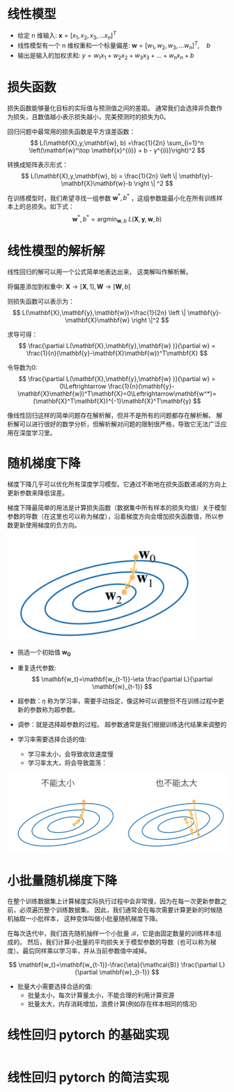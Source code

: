 # 线性模型
- 给定 n 维输入: $\mathbf{x}  = [x_1,x_2,x_3,...x_n]^T$
- 线性模型有一个 n 维权重和一个标量偏差: $\mathbf{w}  = [w_1,w_2,w_3,...w_n]^T,\quad{b}$
- 输出是输入的加权求和: $y = w_1x_1 + w_2x_2+w_3x_3+...+w_nx_n+b$

# 损失函数
损失函数能够量化目标的实际值与预测值之间的差距。 通常我们会选择非负数作为损失，且数值越小表示损失越小，完美预测时的损失为0。

回归问题中最常用的损失函数是平方误差函数：
$$
L(\mathbf{X},y,\mathbf{w}, b) =\frac{1}{2n} \sum_{i=1}^n \left(\mathbf{w}^\top \mathbf{x}^{(i)} + b - y^{(i)}\right)^2
$$

转换成矩阵表示形式：
$$
L(\mathbf{X},y,\mathbf{w}, b) = \frac{1}{2n} \left \| \mathbf{y}-\mathbf{X}\mathbf{w}-b \right \| ^2
$$

在训练模型时，我们希望寻找一组参数 $\mathbf{w}^*, b^*$ ，这组参数能最小化在所有训练样本上的总损失。如下式：
$$
\mathbf{w}^*, b^* = \operatorname*{argmin}_{\mathbf{w}, b}\  L(\mathbf{X},\mathbf{y},\mathbf{w}, b)
$$

# 线性模型的解析解
线性回归的解可以用一个公式简单地表达出来， 这类解叫作解析解。

将偏差添加到权重中: $\mathbf{X} \longrightarrow  [\mathbf{X} ,1],\mathbf{W} \longrightarrow  [\mathbf{W},b]$

则损失函数可以表示为：
$$
L(\mathbf{X},\mathbf{y},\mathbf{w})=\frac{1}{2n} \left \| \mathbf{y}-\mathbf{X}\mathbf{w} \right \|^2 
$$

求导可得：
$$
\frac{\partial L(\mathbf{X},\mathbf{y},\mathbf{w} )}{\partial w} = \frac{1}{n}(\mathbf{y}-\mathbf{X}\mathbf{w})^T\mathbf{X}  
$$

令导数为0:
$$
\frac{\partial L(\mathbf{X},\mathbf{y},\mathbf{w} )}{\partial w} = 0\Leftrightarrow \frac{1}{n}(\mathbf{y}-\mathbf{X}\mathbf{w})^T\mathbf{X}=0\Leftrightarrow\mathbf{w^*}=(\mathbf{X}^T\mathbf{X})^{-1}\mathbf{X}^T\mathbf{y}
$$

像线性回归这样的简单问题存在解析解，但并不是所有的问题都存在解析解。 解析解可以进行很好的数学分析，但解析解对问题的限制很严格，导致它无法广泛应用在深度学习里。


# 随机梯度下降
梯度下降几乎可以优化所有深度学习模型。它通过不断地在损失函数递减的方向上更新参数来降低误差。

梯度下降最简单的用法是计算损失函数（数据集中所有样本的损失均值）关于模型参数的导数（在这里也可以称为梯度），沿着梯度方向会增加损失函数值，所以参数更新使用梯度的负方向。

![](./imgs/sgd.png)

- 挑选一个初始值 $\mathbf{w_0}$
- 重复迭代参数:
$$
\mathbf{w_t}=\mathbf{w_{t-1}}-\eta \frac{\partial L}{\partial \mathbf{w}_{t-1}} 
$$

- 超参数：$\eta$ 称为学习率，需要手动指定，像这种可以调整但不在训练过程中更新的参数称为超参数。
- 调参：就是选择超参数的过程。 超参数通常是我们根据训练迭代结果来调整的
- 学习率需要选择合适的值:
    - 学习率太小，会导致收敛速度慢
    - 学习率太大，将会导致震荡：

![](./imgs/lr.png)

# 小批量随机梯度下降
在整个训练数据集上计算梯度实际执行过程中会非常慢，因为在每一次更新参数之前，必须遍历整个训练数据集。 因此，我们通常会在每次需要计算更新的时候随机抽取一小批样本， 这种变体叫做小批量随机梯度下降。

在每次迭代中，我们首先随机抽样一个小批量 $\mathcal{B}$，它是由固定数量的训练样本组成的。 然后，我们计算小批量的平均损失关于模型参数的导数（也可以称为梯度）。最后同样乘以学习率，并从当前参数值中减掉。

$$
\mathbf{w_t}=\mathbf{w_{t-1}}-\frac{\eta}{\mathcal{B}}  \frac{\partial L}{\partial \mathbf{w}_{t-1}} 
$$

- 批量大小需要选择合适的值:
    - 批量太小，每次计算量太小，不能合理的利用计算资源
    - 批量太大，内存消耗增加，浪费计算(例如存在样本相同的情况)

# 线性回归 pytorch 的基础实现
```

```

# 线性回归 pytorch 的简洁实现